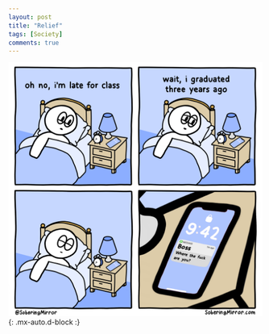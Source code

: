 ```yaml
---
layout: post
title: "Relief"
tags: [Society]
comments: true
---
```



!["Relief"](/comics/23.png){: .mx-auto.d-block :}